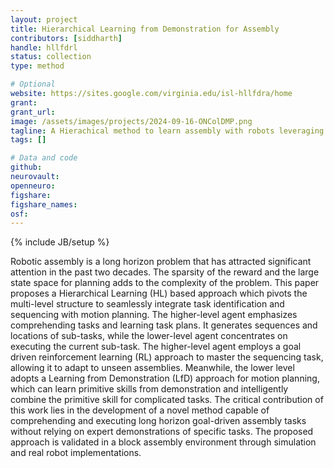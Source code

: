 ```yaml
---
layout: project
title: Hierarchical Learning from Demonstration for Assembly
contributors: [siddharth]
handle: hllfdrl
status: collection
type: method

# Optional
website: https://sites.google.com/virginia.edu/isl-hllfdra/home
grant:
grant_url:
image: /assets/images/projects/2024-09-16-ONColDMP.png
tagline: A Hierachical method to learn assembly with robots leveraging demonstrations.
tags: []

# Data and code
github: 
neurovault:
openneuro:
figshare:
figshare_names:
osf:
---
```

{% include JB/setup %}

Robotic assembly is a long horizon problem that has attracted significant attention in the past two decades. The sparsity of the reward and the large state space for planning adds to the complexity of the problem. This paper proposes a Hierarchical Learning (HL) based approach which pivots the multi-level structure to seamlessly integrate task identification and sequencing with motion planning. The higher-level agent emphasizes comprehending tasks and learning task plans. It generates sequences and locations of sub-tasks, while the lower-level agent concentrates on executing the current sub-task. The higher-level agent employs a goal driven reinforcement learning (RL) approach to master the sequencing task, allowing it to adapt to unseen assemblies. Meanwhile, the lower level adopts a Learning from Demonstration (LfD) approach for motion planning, which can learn primitive skills from demonstration and intelligently combine the primitive skill for complicated tasks. The critical contribution of this work lies in the development of a novel method capable of comprehending and executing long horizon goal-driven assembly tasks without relying on expert demonstrations of specific tasks.  The proposed approach is validated in a block assembly environment through simulation and real robot implementations. 

